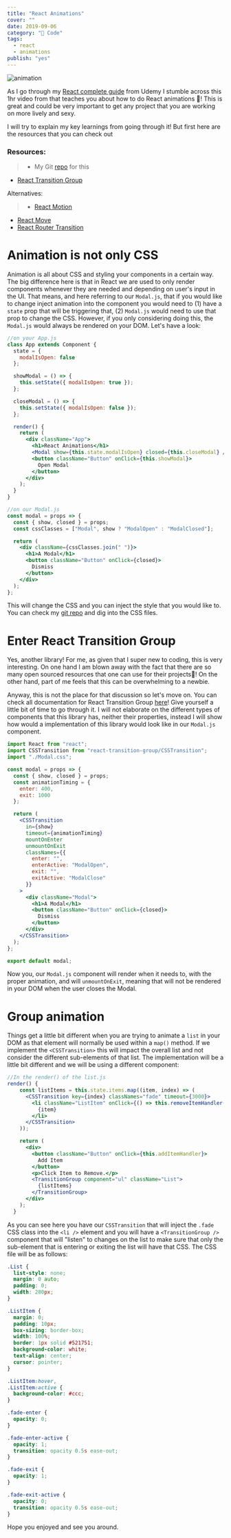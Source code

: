 ```yaml
---
title: "React Animations"
cover: ""
date: 2019-09-06
category: "🔮 Code"
tags:
  - react
  - animations
publish: "yes"
---
```


![animation](https://github.com/tiagofsanchez/ReactAnimation/blob/master/images/chrome-capture.gif?raw=true)

As I go through my [React complete guide](https://www.udemy.com/react-the-complete-guide-incl-redux/) from Udemy I stumble across this 1hr video from that teaches you about how to do React animations 💨! This is great and could be very important to get any project that you are working on more lively and sexy.

I will try to explain my key learnings from going through it! But first here are the resources that you can check out

### Resources:

> - My Git [repo](https://github.com/tiagofsanchez/ReactAnimation) for this

- [React Transition Group](https://github.com/reactjs/react-transition-group)

Alternatives:

> - [React Motion](https://github.com/chenglou/react-motion)

- [React Move](https://react-move.js.org/#/)
- [React Router Transition](https://github.com/maisano/react-router-transition)

# Animation is not only CSS

Animation is all about CSS and styling your components in a certain way. The big difference here is that in React we are used to only render components whenever they are needed and depending on user's input in the UI. That means, and here referring to our `Modal.js`, that if you would like to change inject animation into the component you would need to (1) have a `state` prop that will be triggering that, (2) `Modal.js` would need to use that prop to change the CSS. However, if you only considering doing this, the `Modal.js` would always be rendered on your DOM. Let's have a look:

```jsx
//on your App.js
class App extends Component {
  state = {
    modalIsOpen: false
  };

  showModal = () => {
    this.setState({ modalIsOpen: true });
  };

  closeModal = () => {
    this.setState({ modalIsOpen: false });
  };

  render() {
    return (
      <div className="App">
        <h1>React Animations</h1>
        <Modal show={this.state.modalIsOpen} closed={this.closeModal} />
        <button className="Button" onClick={this.showModal}>
          Open Modal
        </button>
      </div>
    );
  }
}

//on our Modal.js
const modal = props => {
  const { show, closed } = props;
  const cssClasses = ["Modal", show ? "ModalOpen" : "ModalClosed"];

  return (
    <div className={cssClasses.join(" ")}>
      <h1>A Modal</h1>
      <button className="Button" onClick={closed}>
        Dismiss
      </button>
    </div>
  );
};
```

This will change the CSS and you can inject the style that you would like to. You can check my [git repo](https://github.com/tiagofsanchez/ReactAnimation) and dig into the CSS files.

# Enter React Transition Group

Yes, another library! For me, as given that I super new to coding, this is very interesting. On one hand I am blown away with the fact that there are so many open sourced resources that one can use for their projects🙏! On the other hand, part of me feels that this can be overwhelming to a newbie.

Anyway, this is not the place for that discussion so let's move on. You can check all documentation for React Transition Group [here](https://reactcommunity.org/react-transition-group/)! Give yourself a little bit of time to go through it. I will not elaborate on the different types of components that this library has, neither their properties, instead I will show how would a implementation of this library would look like in our `Modal.js` component.

```jsx
import React from "react";
import CSSTransition from "react-transition-group/CSSTransition";
import "./Modal.css";

const modal = props => {
  const { show, closed } = props;
  const animationTiming = {
    enter: 400,
    exit: 1000
  };

  return (
    <CSSTransition
      in={show}
      timeout={animationTiming}
      mountOnEnter
      unmountOnExit
      classNames={{
        enter: "",
        enterActive: "ModalOpen",
        exit: "",
        exitActive: "ModalClose"
      }}
    >
      <div className="Modal">
        <h1>A Modal</h1>
        <button className="Button" onClick={closed}>
          Dismiss
        </button>
      </div>
    </CSSTransition>
  );
};

export default modal;
```

Now you, our `Modal.js` component will render when it needs to, with the proper animation, and will `unmountOnExit`, meaning that will not be rendered in your DOM when the user closes the Modal.

# Group animation

Things get a little bit different when you are trying to animate a `list` in your DOM as that element will normally be used within a `map()` method. If we implement the `<CSSTransition>` this will impact the overall list and not consider the different sub-elements of that list. The implementation will be a little bit different and we will be using a different component:

```jsx
//In the render() of the list.js
render() {
    const listItems = this.state.items.map((item, index) => (
      <CSSTransition key={index} classNames="fade" timeout={3000}>
        <li className="ListItem" onClick={() => this.removeItemHandler(item)}>
          {item}
        </li>
      </CSSTransition>
    ));

    return (
      <div>
        <button className="Button" onClick={this.addItemHandler}>
          Add Item
        </button>
        <p>Click Item to Remove.</p>
        <TransitionGroup component="ul" className="List">
          {listItems}
        </TransitionGroup>
      </div>
    );
  }

```

As you can see here you have our `CSSTransition` that will inject the `.fade` CSS class into the `<li />` element and you will have a `<TransitionGroup />` component that will "listen" to changes on the list to make sure that only the sub-element that is entering or exiting the list will have that CSS. The CSS file will be as follows:

```css
.List {
  list-style: none;
  margin: 0 auto;
  padding: 0;
  width: 280px;
}

.ListItem {
  margin: 0;
  padding: 10px;
  box-sizing: border-box;
  width: 100%;
  border: 1px solid #521751;
  background-color: white;
  text-align: center;
  cursor: pointer;
}

.ListItem:hover,
.ListItem:active {
  background-color: #ccc;
}

.fade-enter {
  opacity: 0;
}

.fade-enter-active {
  opacity: 1;
  transition: opacity 0.5s ease-out;
}

.fade-exit {
  opacity: 1;
}

.fade-exit-active {
  opacity: 0;
  transition: opacity 0.5s ease-out;
}
```

Hope you enjoyed and see you around.
